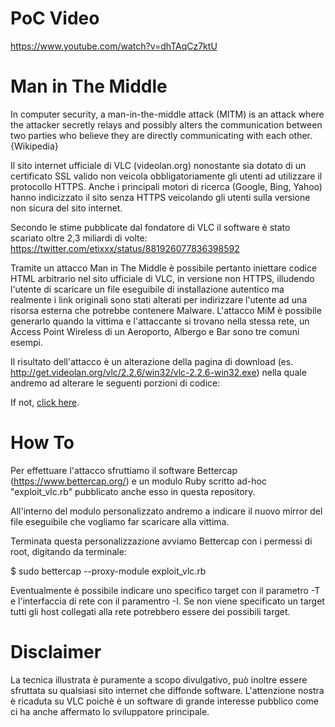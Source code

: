 # PoC Video

https://www.youtube.com/watch?v=dhTAqCz7ktU

# Man in The Middle

In computer security, a man-in-the-middle attack (MITM) is an attack where the attacker secretly relays and possibly alters the communication between two parties who believe they are directly communicating with each other. {Wikipedia}

Il sito internet ufficiale di VLC (videolan.org) nonostante sia dotato di un certificato SSL valido non veicola obbligatoriamente gli utenti ad utilizzare il protocollo HTTPS. Anche i principali motori di ricerca (Google, Bing, Yahoo) hanno indicizzato il sito senza HTTPS veicolando gli utenti sulla versione non sicura del sito internet.

Secondo le stime pubblicate dal fondatore di VLC il software è stato scariato oltre 2,3 miliardi di volte: https://twitter.com/etixxx/status/881926077836398592

Tramite un attacco Man in The Middle è possibile pertanto iniettare codice HTML arbitrario nel sito ufficiale di VLC, in versione non HTTPS, illudendo l'utente di scaricare un file eseguibile di installazione autentico ma realmente i link originali sono stati alterati per indirizzare l'utente ad una risorsa esterna che potrebbe contenere Malware. L'attacco MiM è possibile generarlo quando la vittima e l'attaccante si trovano nella stessa rete, un Access Point Wireless di un Aeroporto, Albergo e Bar sono tre comuni esempi.

Il risultato dell'attacco è un alterazione della pagina di download (es. http://get.videolan.org/vlc/2.2.6/win32/vlc-2.2.6-win32.exe) nella quale andremo ad alterare le seguenti porzioni di codice:

<meta http-equiv="refresh" content="5;URL='https://videolan.mirror.garr.it/mirrors/videolan/vlc/2.2.6/win32/vlc-2.2.6-win32.exe'" />

<span> If not, <a href="https://videolan.mirror.garr.it/mirrors/videolan/vlc/2.2.6/win32/vlc-2.2.6-win32.exe" id="alt_link">click here</a>.


# How To

Per effettuare l'attacco sfruttiamo il software Bettercap (https://www.bettercap.org/) e un modulo Ruby scritto ad-hoc "exploit_vlc.rb" pubblicato anche esso in questa repository.

All'interno del modulo personalizzato andremo a indicare il nuovo mirror del file eseguibile che vogliamo far scaricare alla vittima.

Terminata questa personalizzazione avviamo Bettercap con i permessi di root, digitando da terminale:

$ sudo bettercap --proxy-module exploit_vlc.rb

Eventualmente è possibile indicare uno specifico target con il parametro -T e l'interfaccia di rete con il paramentro -I. Se non viene specificato un target tutti gli host collegati alla rete potrebbero essere dei possibili target.

# Disclaimer 

La tecnica illustrata è puramente a scopo divulgativo, può inoltre essere sfruttata su qualsiasi sito internet che diffonde software. L'attenzione nostra è ricaduta su VLC poichè è un software di grande interesse pubblico come ci ha anche affermato lo sviluppatore principale.
